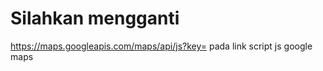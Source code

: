 # Silahkan mengganti

https://maps.googleapis.com/maps/api/js?key=<map-api-key> pada link script js google maps